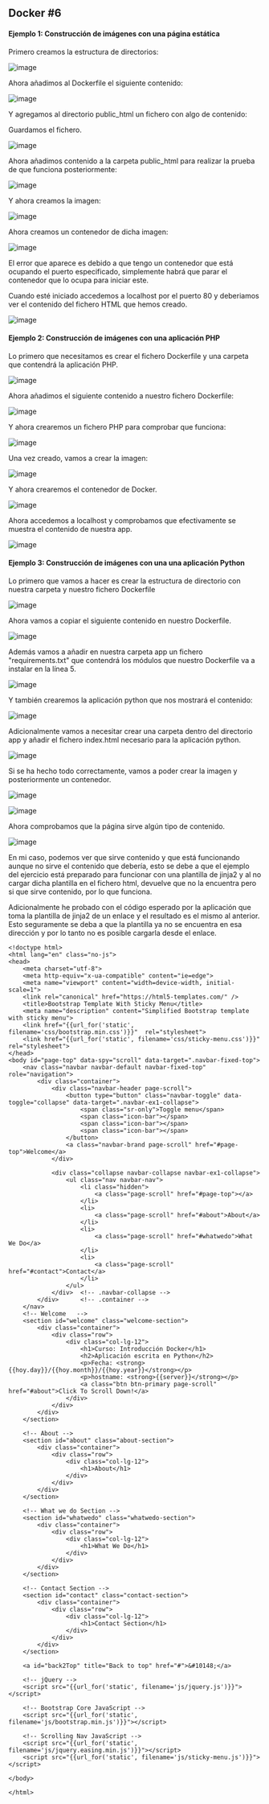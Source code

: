 ## Docker #6

#### Ejemplo 1: Construcción de imágenes con una página estática

Primero creamos la estructura de directorios:

![image](https://github.com/DaniMa02/SREI-2-ASIR/assets/47284389/586856a0-7b6e-415a-9161-21674602b811)

Ahora añadimos al Dockerfile el siguiente contenido:

![image](https://github.com/DaniMa02/SREI-2-ASIR/assets/47284389/e773a040-1b0b-4295-8a33-f96b39fda3d3)

Y agregamos al directorio public_html un fichero con algo de contenido:

Guardamos el fichero.

![image](https://github.com/DaniMa02/SREI-2-ASIR/assets/47284389/e4386f54-9616-4f05-b73a-bd90119d25c8)

Ahora añadimos contenido a la carpeta public_html para realizar la prueba de que funciona posteriormente:

![image](https://github.com/DaniMa02/SREI-2-ASIR/assets/47284389/6349ffa3-be55-4fb7-83f9-c9eb1208f7d7)

Y ahora creamos la imagen:

![image](https://github.com/DaniMa02/SREI-2-ASIR/assets/47284389/52c835f5-6a7e-4f25-9345-7742b6fec580)

Ahora creamos un contenedor de dicha imagen:

![image](https://github.com/DaniMa02/SREI-2-ASIR/assets/47284389/b6600b4b-7837-447f-9f20-e717d7875a79)

El error que aparece es debido a que tengo un contenedor que está ocupando el puerto especificado, simplemente habrá
que parar el contenedor que lo ocupa para iniciar este.

Cuando esté iniciado accedemos a localhost por el puerto 80 y deberiamos ver el contenido del fichero HTML que hemos creado.

![image](https://github.com/DaniMa02/SREI-2-ASIR/assets/47284389/cd1bc247-40ed-4300-8ef8-f2fa46f79b46)


#### Ejemplo 2: Construcción de imágenes con una aplicación PHP

Lo primero que necesitamos es crear el fichero Dockerfile y una carpeta que contendrá la aplicación PHP.

![image](https://github.com/DaniMa02/SREI-2-ASIR/assets/47284389/46a6cf50-d38e-4198-88ff-a9ac37b7aabe)

Ahora añadimos el siguiente contenido a nuestro fichero Dockerfile:

![image](https://github.com/DaniMa02/SREI-2-ASIR/assets/47284389/131b0e87-5ac4-4d29-9a9a-73bb94adeb69)

Y ahora crearemos un fichero PHP para comprobar que funciona:

![image](https://github.com/DaniMa02/SREI-2-ASIR/assets/47284389/36b6e95b-113d-46f4-ab64-d5a572a87525)

Una vez creado, vamos a crear la imagen:

![image](https://github.com/DaniMa02/SREI-2-ASIR/assets/47284389/0bc1f4c8-66b0-43a3-a7e2-8966b66d7e15)

Y ahora crearemos el contenedor de Docker.

![image](https://github.com/DaniMa02/SREI-2-ASIR/assets/47284389/f53bfd30-836f-44bc-8c7d-54d3a914b2ef)

Ahora accedemos a localhost y comprobamos que efectivamente se muestra el contenido de nuestra app.

![image](https://github.com/DaniMa02/SREI-2-ASIR/assets/47284389/bc315b76-b527-464f-af66-a8daa21cad78)

#### Ejemplo 3: Construcción de imágenes con una una aplicación Python

Lo primero que vamos a hacer es crear la estructura de directorio con nuestra carpeta y nuestro fichero Dockerfile

![image](https://github.com/DaniMa02/SREI-2-ASIR/assets/47284389/25749a2c-e0cb-4fa9-b6d5-13316d137411)

Ahora vamos a copiar el siguiente contenido en nuestro Dockerfile.

![image](https://github.com/DaniMa02/SREI-2-ASIR/assets/47284389/acbcffa5-308d-4ba6-bc7b-981e4624ee5e)

Además vamos a añadir en nuestra carpeta app un fichero "requirements.txt" que contendrá los módulos que nuestro
Dockerfile va a instalar en la línea 5.

![image](https://github.com/DaniMa02/SREI-2-ASIR/assets/47284389/acd2ad4b-b942-4290-9488-49b7d3e256d2)

Y también crearemos la aplicación python que nos mostrará el contenido:

![image](https://github.com/DaniMa02/SREI-2-ASIR/assets/47284389/6b08c272-d13d-402c-bcb0-bb42d41a5a5b)

Adicionalmente vamos a necesitar crear una carpeta dentro del directorio app y añadir el fichero index.html necesario
para la aplicación python.

![image](https://github.com/DaniMa02/SREI-2-ASIR/assets/47284389/a0a2003b-e725-4fc6-89ac-f5627b695cd9)

Si se ha hecho todo correctamente, vamos a poder crear la imagen y posteriormente un contenedor.

![image](https://github.com/DaniMa02/SREI-2-ASIR/assets/47284389/2064d6ab-ee83-48b6-8602-e75ef7eb076d)

![image](https://github.com/DaniMa02/SREI-2-ASIR/assets/47284389/d9000188-91c4-4a89-bd15-c96cbf26ff4c)

Ahora comprobamos que la página sirve algún tipo de contenido.

![image](https://github.com/DaniMa02/SREI-2-ASIR/assets/47284389/a286bb77-c768-4519-a509-7e3c2b947d18)

En mi caso, podemos ver que sirve contenido y que está funcionando aunque no sirve el contenido que debería, esto se debe
a que el ejemplo del ejercicio está preparado para funcionar con una plantilla de jinja2 y al no cargar dicha plantilla
en el fichero html, devuelve que no la encuentra pero si que sirve contenido, por lo que funciona.

Adicionalmente he probado con el código esperado por la aplicación que toma la plantilla de jinja2 de un enlace y el resultado es el mismo al anterior. Esto seguramente se deba a que la plantilla 
ya no se encuentra en esa dirección y por lo tanto no es posible cargarla desde el enlace.
```
<!doctype html>
<html lang="en" class="no-js">
<head>
    <meta charset="utf-8">
    <meta http-equiv="x-ua-compatible" content="ie=edge">
    <meta name="viewport" content="width=device-width, initial-scale=1">
    <link rel="canonical" href="https://html5-templates.com/" />
    <title>Bootstrap Template With Sticky Menu</title>
    <meta name="description" content="Simplified Bootstrap template with sticky menu">
    <link href="{{url_for('static', filename='css/bootstrap.min.css')}}"  rel="stylesheet">
    <link href="{{url_for('static', filename='css/sticky-menu.css')}}" rel="stylesheet">
</head>
<body id="page-top" data-spy="scroll" data-target=".navbar-fixed-top">
    <nav class="navbar navbar-default navbar-fixed-top" role="navigation">
        <div class="container">
            <div class="navbar-header page-scroll">
                <button type="button" class="navbar-toggle" data-toggle="collapse" data-target=".navbar-ex1-collapse">
                    <span class="sr-only">Toggle menu</span>
                    <span class="icon-bar"></span>
                    <span class="icon-bar"></span>
                    <span class="icon-bar"></span>
                </button>
                <a class="navbar-brand page-scroll" href="#page-top">Welcome</a>
            </div>

            <div class="collapse navbar-collapse navbar-ex1-collapse">
                <ul class="nav navbar-nav">
                    <li class="hidden">
                        <a class="page-scroll" href="#page-top"></a>
                    </li>
                    <li>
                        <a class="page-scroll" href="#about">About</a>
                    </li>
                    <li>
                        <a class="page-scroll" href="#whatwedo">What We Do</a>
                    </li>
                    <li>
                        <a class="page-scroll" href="#contact">Contact</a>
                    </li>
                </ul>
            </div>	<!-- .navbar-collapse -->
        </div>		<!-- .container -->
    </nav>
    <!-- Welcome   -->
    <section id="welcome" class="welcome-section">
        <div class="container">
            <div class="row">
                <div class="col-lg-12">
                    <h1>Curso: Introducción Docker</h1>
                    <h2>Aplicación escrita en Python</h2>
                    <p>Fecha: <strong>{{hoy.day}}/{{hoy.month}}/{{hoy.year}}</strong></p>
                    <p>hostname: <strong>{{server}}</strong></p>
                    <a class="btn btn-primary page-scroll" href="#about">Click To Scroll Down!</a>
                </div>
            </div>
        </div>
    </section>

    <!-- About -->
    <section id="about" class="about-section">
        <div class="container">
            <div class="row">
                <div class="col-lg-12">
                    <h1>About</h1>
                </div>
            </div>
        </div>
    </section>

    <!-- What we do Section -->
    <section id="whatwedo" class="whatwedo-section">
        <div class="container">
            <div class="row">
                <div class="col-lg-12">
                    <h1>What We Do</h1>
                </div>
            </div>
        </div>
    </section>

    <!-- Contact Section -->
    <section id="contact" class="contact-section">
        <div class="container">
            <div class="row">
                <div class="col-lg-12">
                    <h1>Contact Section</h1>
                </div>
            </div>
        </div>
    </section>
	
	<a id="back2Top" title="Back to top" href="#">&#10148;</a>
	
    <!-- jQuery -->
    <script src="{{url_for('static', filename='js/jquery.js')}}"></script>

    <!-- Bootstrap Core JavaScript -->
    <script src="{{url_for('static', filename='js/bootstrap.min.js')}}"></script>

    <!-- Scrolling Nav JavaScript -->
    <script src="{{url_for('static', filename='js/jquery.easing.min.js')}}"></script>
    <script src="{{url_for('static', filename='js/sticky-menu.js')}}"></script>

</body>

</html>
```

